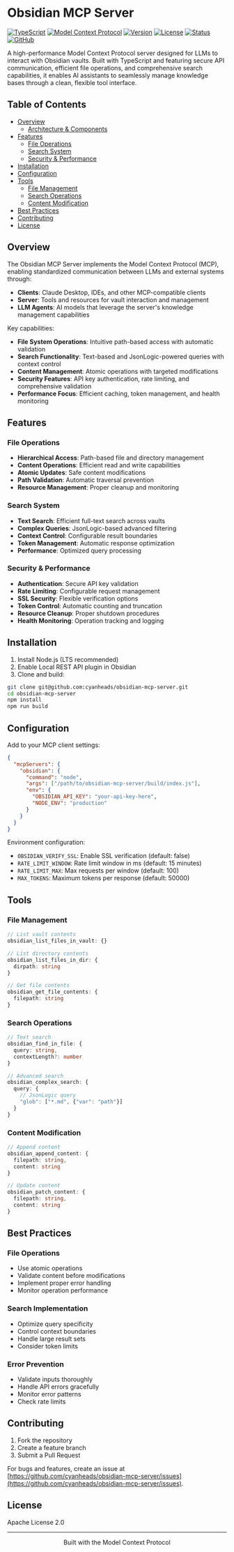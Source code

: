 # Obsidian MCP Server

[![TypeScript](https://img.shields.io/badge/TypeScript-5.3-blue.svg)](https://www.typescriptlang.org/)
[![Model Context Protocol](https://img.shields.io/badge/MCP-1.4.0-green.svg)](https://modelcontextprotocol.io/)
[![Version](https://img.shields.io/badge/Version-1.1.0-blue.svg)]()
[![License](https://img.shields.io/badge/License-Apache%202.0-blue.svg)](https://opensource.org/licenses/Apache-2.0)
[![Status](https://img.shields.io/badge/Status-Stable-blue.svg)]()
[![GitHub](https://img.shields.io/github/stars/cyanheads/obsidian-mcp-server?style=social)](https://github.com/cyanheads/obsidian-mcp-server)

A high-performance Model Context Protocol server designed for LLMs to interact with Obsidian vaults. Built with TypeScript and featuring secure API communication, efficient file operations, and comprehensive search capabilities, it enables AI assistants to seamlessly manage knowledge bases through a clean, flexible tool interface.

## Table of Contents

- [Overview](#overview)
  - [Architecture & Components](#architecture--components)
- [Features](#features)
  - [File Operations](#file-operations)
  - [Search System](#search-system)
  - [Security & Performance](#security--performance)
- [Installation](#installation)
- [Configuration](#configuration)
- [Tools](#tools)
  - [File Management](#file-management)
  - [Search Operations](#search-operations)
  - [Content Modification](#content-modification)
- [Best Practices](#best-practices)
- [Contributing](#contributing)
- [License](#license)

## Overview

The Obsidian MCP Server implements the Model Context Protocol (MCP), enabling standardized communication between LLMs and external systems through:

- **Clients**: Claude Desktop, IDEs, and other MCP-compatible clients
- **Server**: Tools and resources for vault interaction and management
- **LLM Agents**: AI models that leverage the server's knowledge management capabilities

Key capabilities:

- **File System Operations**: Intuitive path-based access with automatic validation
- **Search Functionality**: Text-based and JsonLogic-powered queries with context control
- **Content Management**: Atomic operations with targeted modifications
- **Security Features**: API key authentication, rate limiting, and comprehensive validation
- **Performance Focus**: Efficient caching, token management, and health monitoring

## Features

### File Operations

- **Hierarchical Access**: Path-based file and directory management
- **Content Operations**: Efficient read and write capabilities
- **Atomic Updates**: Safe content modifications
- **Path Validation**: Automatic traversal prevention
- **Resource Management**: Proper cleanup and monitoring

### Search System

- **Text Search**: Efficient full-text search across vaults
- **Complex Queries**: JsonLogic-based advanced filtering
- **Context Control**: Configurable result boundaries
- **Token Management**: Automatic response optimization
- **Performance**: Optimized query processing

### Security & Performance

- **Authentication**: Secure API key validation
- **Rate Limiting**: Configurable request management
- **SSL Security**: Flexible verification options
- **Token Control**: Automatic counting and truncation
- **Resource Cleanup**: Proper shutdown procedures
- **Health Monitoring**: Operation tracking and logging

## Installation

1. Install Node.js (LTS recommended)
2. Enable Local REST API plugin in Obsidian
3. Clone and build:
```bash
git clone git@github.com:cyanheads/obsidian-mcp-server.git
cd obsidian-mcp-server
npm install
npm run build
```

## Configuration

Add to your MCP client settings:

```json
{
  "mcpServers": {
    "obsidian": {
      "command": "node",
      "args": ["/path/to/obsidian-mcp-server/build/index.js"],
      "env": {
        "OBSIDIAN_API_KEY": "your-api-key-here",
        "NODE_ENV": "production"
      }
    }
  }
}
```

Environment configuration:
- `OBSIDIAN_VERIFY_SSL`: Enable SSL verification (default: false)
- `RATE_LIMIT_WINDOW`: Rate limit window in ms (default: 15 minutes)
- `RATE_LIMIT_MAX`: Max requests per window (default: 100)
- `MAX_TOKENS`: Maximum tokens per response (default: 50000)

## Tools

### File Management
```typescript
// List vault contents
obsidian_list_files_in_vault: {}

// List directory contents
obsidian_list_files_in_dir: {
  dirpath: string
}

// Get file contents
obsidian_get_file_contents: {
  filepath: string
}
```

### Search Operations
```typescript
// Text search
obsidian_find_in_file: {
  query: string,
  contextLength?: number
}

// Advanced search
obsidian_complex_search: {
  query: {
    // JsonLogic query
    "glob": ["*.md", {"var": "path"}]
  }
}
```

### Content Modification
```typescript
// Append content
obsidian_append_content: {
  filepath: string,
  content: string
}

// Update content
obsidian_patch_content: {
  filepath: string,
  content: string
}
```

## Best Practices

### File Operations
- Use atomic operations
- Validate content before modifications
- Implement proper error handling
- Monitor operation performance

### Search Implementation
- Optimize query specificity
- Control context boundaries
- Handle large result sets
- Consider token limits

### Error Prevention
- Validate inputs thoroughly
- Handle API errors gracefully
- Monitor error patterns
- Check rate limits

## Contributing

1. Fork the repository
2. Create a feature branch
3. Submit a Pull Request

For bugs and features, create an issue at [https://github.com/cyanheads/obsidian-mcp-server/issues](https://github.com/cyanheads/obsidian-mcp-server/issues).

## License

Apache License 2.0

---

<div align="center">
Built with the Model Context Protocol
</div>

